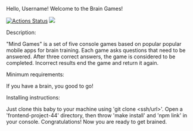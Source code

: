 Hello, Username! Welcome to the Brain Games!

[![Actions Status](https://github.com/AlexVXA/frontend-project-44/workflows/hexlet-check/badge.svg)](https://github.com/AlexVXA/frontend-project-44/actions)
<a href="https://codeclimate.com/github/AlexVXA/frontend-project-44/maintainability"><img src="https://api.codeclimate.com/v1/badges/2f8475e5bca913f2e3cb/maintainability" /></a>

Description:

"Mind Games" is a set of five console games based on popular popular mobile apps for brain training. Each game asks questions that need to be answered. After three correct answers, the game is considered to be completed. Incorrect results end the game and return it again.

Minimum requirements:

If you have a brain, you good to go!

Installing instructions:

Just clone this baby to your machine using 'git clone <ssh/url>'. Open a 'frontend-project-44' directory, then throw 'make install' and 'npm link' in your console. Congratulations! Now you are ready to get brained.
